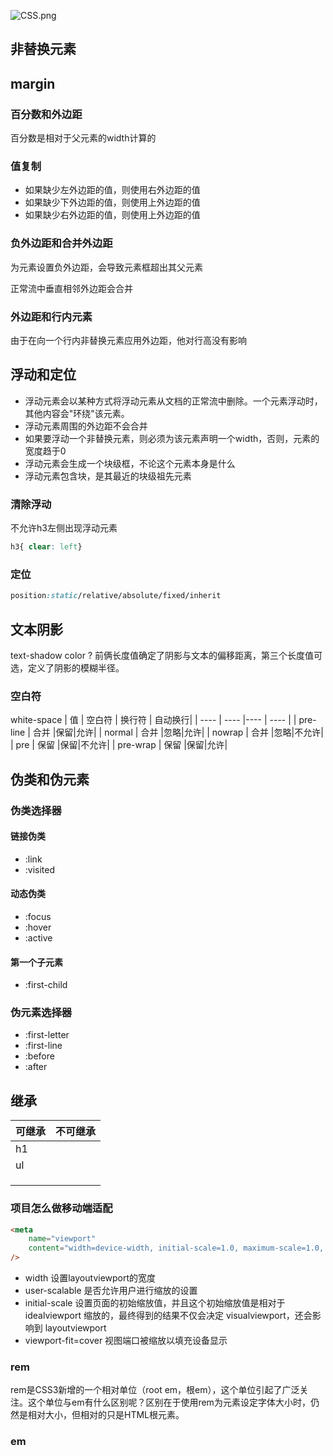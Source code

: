 ![CSS.png](http://ww1.sinaimg.cn/large/92babc53gy1giuvqehdk1j21o11o3dqa.jpg)
## 非替换元素
## margin
### 百分数和外边距
百分数是相对于父元素的width计算的

### 值复制
- 如果缺少左外边距的值，则使用右外边距的值
- 如果缺少下外边距的值，则使用上外边距的值
- 如果缺少右外边距的值，则使用上外边距的值

### 负外边距和合并外边距
为元素设置负外边距，会导致元素框超出其父元素

正常流中垂直相邻外边距会合并

### 外边距和行内元素
由于在向一个行内非替换元素应用外边距，他对行高没有影响

## 浮动和定位
- 浮动元素会以某种方式将浮动元素从文档的正常流中删除。一个元素浮动时，其他内容会"环绕"该元素。
- 浮动元素周围的外边距不会合并
- 如果要浮动一个非替换元素，则必须为该元素声明一个width，否则，元素的宽度趋于0
- 浮动元素会生成一个块级框，不论这个元素本身是什么
- 浮动元素包含块，是其最近的块级祖先元素

### 清除浮动
不允许h3左侧出现浮动元素
```css
h3{ clear: left}
```


### 定位
```css
position:static/relative/absolute/fixed/inherit
```


## 文本阴影
text-shadow
color <length><length><length>?
前俩长度值确定了阴影与文本的偏移距离，第三个长度值可选，定义了阴影的模糊半径。


### 空白符
white-space
|  值   | 空白符  | 换行符 | 自动换行|
|  ----  | ----  |----  | ----  |
| pre-line  | 合并 |保留|允许|
| normal  | 合并 |忽略|允许|
| nowrap  | 合并 |忽略|不允许|
| pre  | 保留 |保留|不允许|
| pre-wrap  | 保留 |保留|允许|

## 伪类和伪元素
### 伪类选择器
#### 链接伪类
- :link
- :visited
#### 动态伪类
- :focus
- :hover
- :active

#### 第一个子元素
- :first-child

### 伪元素选择器
- :first-letter
- :first-line
- :before
- :after


## 继承
|  可继承   | 不可继承  | 
|  ----  | ----  |
| h1  |  |
| ul  |  |
|   |  |
|   |  |
|   |  |

### 项目怎么做移动端适配
```html
<meta
    name="viewport"
    content="width=device-width, initial-scale=1.0, maximum-scale=1.0, minimum-scale=1.0, user-scalable=no, minimal-ui, viewport-fit=cover"
/>
```
- width 设置layoutviewport的宽度
- user-scalable 是否允许用户进行缩放的设置
- initial-scale 设置页面的初始缩放值，并且这个初始缩放值是相对于 idealviewport 缩放的，最终得到的结果不仅会决定 visualviewport，还会影响到 layoutviewport
- viewport-fit=cover 视图端口被缩放以填充设备显示


### rem
rem是CSS3新增的一个相对单位（root em，根em），这个单位引起了广泛关注。这个单位与em有什么区别呢？区别在于使用rem为元素设定字体大小时，仍然是相对大小，但相对的只是HTML根元素。
### em


